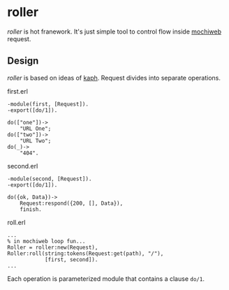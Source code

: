 # roller

*roller* is hot franework. It's just simple tool to control flow inside 
[mochiweb](https://github.com/mochi/mochiweb) request.

## Design

*roller* is based on ideas of [kaph](https://github.com/akaspin/kaph). Request 
divides into separate operations. 

first.erl
    
    -module(first, [Request]).
    -export([do/1]).
    
    do(["one"])->
        "URL One";
    do(["two"])->
        "URL Two";
    do(_)->
        "404".
        
second.erl

    -module(second, [Request]).
    -export([do/1]).
    
    do({ok, Data})->
        Request:respond({200, [], Data}),
        finish.
        
roll.erl

    ...
    % in mochiweb loop fun...
    Roller = roller:new(Request),
    Roller:roll(string:tokens(Request:get(path), "/"), 
                [first, second]).
    ...

Each operation is parameterized module that contains a clause `do/1`. 